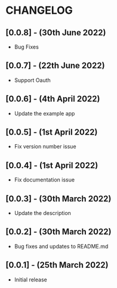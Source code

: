 # CHANGELOG

## [0.0.8] - (30th June 2022)

* Bug Fixes

## [0.0.7] - (22th June 2022)

* Support Oauth

## [0.0.6] - (4th April 2022)

* Update the example app

## [0.0.5] - (1st April 2022)

*  Fix version number issue
## [0.0.4] - (1st April 2022)

*  Fix documentation issue
## [0.0.3] - (30th March 2022)

*  Update the description

## [0.0.2] - (30th March 2022)

*  Bug fixes and updates to README.md


## [0.0.1] - (25th March 2022)

* Initial release



